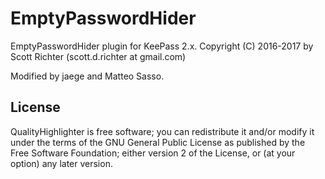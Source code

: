 # EmptyPasswordHider
EmptyPasswordHider plugin for KeePass 2.x.
Copyright (C) 2016-2017 by Scott Richter (scott.d.richter at gmail.com)

Modified by jaege and Matteo Sasso.

## License

QualityHighlighter is free software; you can redistribute it and/or modify it under the terms of the GNU General Public License as published by the Free Software Foundation; either version 2 of the License, or (at your option) any later version.

